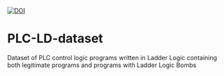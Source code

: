[![DOI](https://zenodo.org/badge/694685184.svg)](https://zenodo.org/doi/10.5281/zenodo.10221582)
# PLC-LD-dataset 
Dataset of PLC control logic programs written in Ladder Logic containing both legitimate programs and programs with Ladder Logic Bombs
